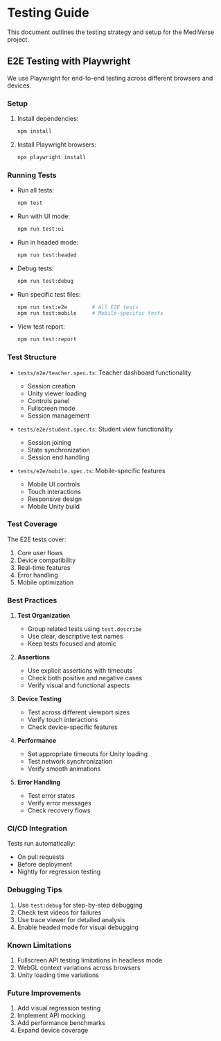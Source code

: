# Testing Guide

This document outlines the testing strategy and setup for the MediVerse project.

## E2E Testing with Playwright

We use Playwright for end-to-end testing across different browsers and devices.

### Setup

1. Install dependencies:

   ```bash
   npm install
   ```

2. Install Playwright browsers:
   ```bash
   npx playwright install
   ```

### Running Tests

- Run all tests:

  ```bash
  npm test
  ```

- Run with UI mode:

  ```bash
  npm run test:ui
  ```

- Run in headed mode:

  ```bash
  npm run test:headed
  ```

- Debug tests:

  ```bash
  npm run test:debug
  ```

- Run specific test files:

  ```bash
  npm run test:e2e        # All E2E tests
  npm run test:mobile     # Mobile-specific tests
  ```

- View test report:
  ```bash
  npm run test:report
  ```

### Test Structure

- `tests/e2e/teacher.spec.ts`: Teacher dashboard functionality

  - Session creation
  - Unity viewer loading
  - Controls panel
  - Fullscreen mode
  - Session management

- `tests/e2e/student.spec.ts`: Student view functionality

  - Session joining
  - State synchronization
  - Session end handling

- `tests/e2e/mobile.spec.ts`: Mobile-specific features
  - Mobile UI controls
  - Touch interactions
  - Responsive design
  - Mobile Unity build

### Test Coverage

The E2E tests cover:

1. Core user flows
2. Device compatibility
3. Real-time features
4. Error handling
5. Mobile optimization

### Best Practices

1. **Test Organization**

   - Group related tests using `test.describe`
   - Use clear, descriptive test names
   - Keep tests focused and atomic

2. **Assertions**

   - Use explicit assertions with timeouts
   - Check both positive and negative cases
   - Verify visual and functional aspects

3. **Device Testing**

   - Test across different viewport sizes
   - Verify touch interactions
   - Check device-specific features

4. **Performance**

   - Set appropriate timeouts for Unity loading
   - Test network synchronization
   - Verify smooth animations

5. **Error Handling**
   - Test error states
   - Verify error messages
   - Check recovery flows

### CI/CD Integration

Tests run automatically:

- On pull requests
- Before deployment
- Nightly for regression testing

### Debugging Tips

1. Use `test:debug` for step-by-step debugging
2. Check test videos for failures
3. Use trace viewer for detailed analysis
4. Enable headed mode for visual debugging

### Known Limitations

1. Fullscreen API testing limitations in headless mode
2. WebGL context variations across browsers
3. Unity loading time variations

### Future Improvements

1. Add visual regression testing
2. Implement API mocking
3. Add performance benchmarks
4. Expand device coverage
